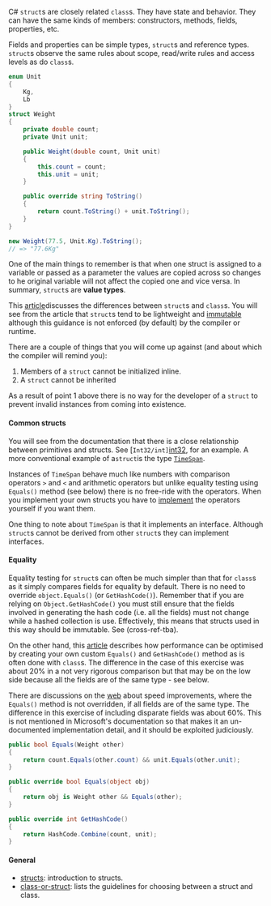 C# `struct`s are closely related `class`s. They have state and behavior. They can have the same kinds of members: constructors, methods, fields, properties, etc.

Fields and properties can be simple types, `struct`s and reference types. `struct`s observe the same rules about scope, read/write rules and access levels as do `class`s.

```csharp
enum Unit
{
    Kg,
    Lb
}
struct Weight
{
    private double count;
    private Unit unit;

    public Weight(double count, Unit unit)
    {
        this.count = count;
        this.unit = unit;
    }

    public override string ToString()
    {
        return count.ToString() + unit.ToString();
    }
}

new Weight(77.5, Unit.Kg).ToString();
// => "77.6Kg"
```

One of the main things to remember is that when one struct is assigned to a variable or passed as a parameter the values are copied across so changes to he original variable will not affect the copied one and vice versa. In summary, `struct`s are **value types**.

This [article][class-or-struct]discusses the differences between `struct`s and `class`s. You will see from the article that `struct`s tend to be lightweight and [immutable][structs-immutable] although this guidance is not enforced (by default) by the compiler or runtime.

There are a couple of things that you will come up against (and about which the compiler will remind you):

1. Members of a `struct` cannot be initialized inline.
2. A `struct` cannot be inherited

As a result of point 1 above there is no way for the developer of a `struct` to prevent invalid instances from coming into existence.

#### Common structs

You will see from the documentation that there is a close relationship between primitives and structs. See [`Int32/int]`[int32], for an example. A more conventional example of a`struct`is the type [`TimeSpan`][time-span].

Instances of `TimeSpan` behave much like numbers with comparison operators `>` and `<` and arithmetic operators but unlike equality testing using `Equals()` method (see below) there is no free-ride with the operators. When you implement your own structs you have to [implement][operators] the operators yourself if you want them.

One thing to note about `TimeSpan` is that it implements an interface. Although `struct`s cannot be derived from other `struct`s they can implement interfaces.

#### Equality

Equality testing for `struct`s can often be much simpler than that for `class`s as it simply compares fields for equality by default. There is no need to override `object.Equals()` (or `GetHashCode()`). Remember that if you are relying on `Object.GetHashCode()` you must still ensure that the fields involved in generating the hash code (i.e. all the fields) must not change while a hashed collection is use. Effectively, this means that structs used in this way should be immutable. See (cross-ref-tba).

On the other hand, this [article][equality] describes how performance can be optimised by creating your own custom `Equals()` and `GetHashCode()` method as is often done with `class`s. The difference in the case of this exercise was about 20% in a not very rigorous comparison but that may be on the low side because all the fields are of the same type - see below.

There are discussions on the [web][equality-performance] about speed improvements, where the `Equals()` method is not overridden, if all fields are of the same type. The difference in this exercise of including disparate fields was about 60%. This is not mentioned in Microsoft's documentation so that makes it an un-documented implementation detail, and it should be exploited judiciously.

```csharp
public bool Equals(Weight other)
{
    return count.Equals(other.count) && unit.Equals(other.unit);
}

public override bool Equals(object obj)
{
    return obj is Weight other && Equals(other);
}

public override int GetHashCode()
{
    return HashCode.Combine(count, unit);
}
```

#### General

- [structs][structs]: introduction to structs.
- [class-or-struct][class-or-struct]: lists the guidelines for choosing between a struct and class.

[structs-immutable]: https://stackoverflow.com/a/3753640/96167
[date-time]: https://docs.microsoft.com/en-us/dotnet/api/system.datetime?view=netcore-3.1
[operators]: https://docs.microsoft.com/en-us/dotnet/csharp/language-reference/operators/operator-overloading
[equality]: https://docs.microsoft.com/en-us/dotnet/csharp/programming-guide/statements-expressions-operators/how-to-define-value-equality-for-a-type
[equality-performance]: https://medium.com/@semuserable/c-journey-into-struct-equality-comparison-deep-dive-9693f74562f1
[structs]: https://docs.microsoft.com/en-us/dotnet/csharp/language-reference/builtin-types/struct
[class-or-struct]: https://docs.microsoft.com/en-us/dotnet/standard/design-guidelines/choosing-between-class-and-struct
[int32]: https://docs.microsoft.com/en-us/dotnet/api/system.int32?view=netcore-3.1
[time-span]: https://docs.microsoft.com/en-us/dotnet/api/system.timespan?view=netcore-3.1
